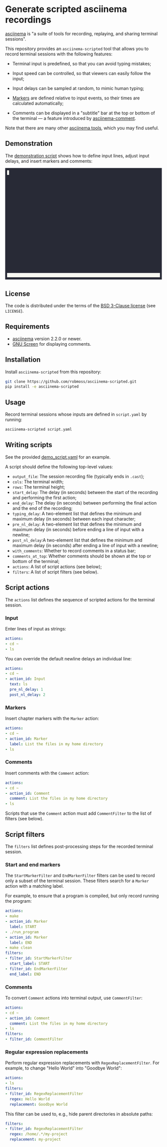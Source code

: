 # Generate scripted asciinema recordings

[asciinema](https://docs.asciinema.org/) is "a suite of tools for recording, replaying, and sharing terminal sessions".

This repository provides an `asciinema-scripted` tool that allows you to record terminal sessions with the following features:

* Terminal input is predefined, so that you can avoid typing mistakes;

* Input speed can be controlled, so that viewers can easily follow the input;

* Input delays can be sampled at random, to mimic human typing;

* [Markers](https://docs.asciinema.org/manual/player/markers/) are defined relative to input events, so their times are calculated automatically;

* Comments can be displayed in a "subtitle" bar at the top or bottom of the terminal — a feature introduced by [asciinema-comment](https://github.com/hydrargyrum/asciinema-comment).

Note that there are many other [asciinema tools](https://docs.asciinema.org/integrations/), which you may find useful.

## Demonstration

The [demonstration script](demo_script.yaml) shows how to define input lines, adjust input delays, and insert markers and comments:

![Demonstration](demo_script.gif)

## License

The code is distributed under the terms of the [BSD 3-Clause license](https://opensource.org/licenses/BSD-3-Clause) (see `LICENSE`).

## Requirements

- [asciinema](https://docs.asciinema.org/) version 2.2.0 or newer.
- [GNU Screen](https://www.gnu.org/software/screen/) for displaying comments.

## Installation

Install `asciinema-scripted` from this repository:

```sh
git clone https://github.com/robmoss/asciinema-scripted.git
pip install -e asciinema-scripted
```

## Usage

Record terminal sessions whose inputs are defined in `script.yaml` by running:

```sh
asciinema-scripted script.yaml
```

## Writing scripts

See the provided [demo_script.yaml](https://github.com/robmoss/asciinema-scripted/blob/master/demo_script.yaml) for an example.

A script should define the following top-level values:

- `output_file`: The session recording file (typically ends in `.cast`);
- `cols`: The terminal width;
- `rows`: The terminal height;
- `start_delay`: The delay (in seconds) between the start of the recording and performing the first action;
- `end_delay`: The delay (in seconds) between performing the final action and the end of the recording;
- `typing_delay`: A two-element list that defines the minimum and maximum delay (in seconds) between each input character;
- `pre_nl_delay`: A two-element list that defines the minimum and maximum delay (in seconds) before ending a line of input with a newline;
- `post_nl_delay`:A two-element list that defines the minimum and maximum delay (in seconds) after ending a line of input with a newline;
- `with_comments`: Whether to record comments in a status bar;
- `comments_at_top`: Whether comments should be shown at the top or bottom of the terminal;
- `actions`: A list of script actions (see below);
- `filters`: A list of script filters (see below).

## Script actions

The `actions` list defines the sequence of scripted actions for the terminal session.

### Input

Enter lines of input as strings:

```yaml
actions:
- cd ~
- ls
```

You can override the default newline delays an individual line:

```yaml
actions:
- cd ~
- action_id: Input
  text: ls
  pre_nl_delay: 1
  post_nl_delay: 2
```

### Markers

Insert chapter markers with the `Marker` action:

```yaml
actions:
- cd ~
- action_id: Marker
  label: List the files in my home directory
- ls
```

### Comments

Insert comments with the `Comment` action:

```yaml
actions:
- cd ~
- action_id: Comment
  comment: List the files in my home directory
- ls
```

Scripts that use the `Comment` action must add `CommentFilter` to the list of filters (see below).

## Script filters

The `filters` list defines post-processing steps for the recorded terminal session.

### Start and end markers

The `StartMarkerFilter` and `EndMarkerFilter` filters can be used to record only a subset of the terminal session.
These filters search for a `Marker` action with a matching label.

For example, to ensure that a program is compiled, but only record running the program:

```yaml
actions:
- make
- action_id: Marker
  label: START
- ./run_program
- action_id: Marker
  label: END
- make clean
filters:
- filter_id: StartMarkerFilter
  start_label: START
- filter_id: EndMarkerFilter
  end_label: END
```

### Comments

To convert `Comment` actions into terminal output, use `CommentFilter`:

```yaml
actions:
- cd ~
- action_id: Comment
  comment: List the files in my home directory
- ls
filters:
- filter_id: CommentFilter
```

### Regular expression replacements

Perform regular expression replacements with `RegexReplacementFilter`.
For example, to change "Hello World" into "Goodbye World":

```yaml
actions:
- ls
filters:
- filter_id: RegexReplacementFilter
  regex: Hello World
  replacement: Goodbye World
```

This filter can be used to, e.g., hide parent directories in absolute paths:

```yaml
filters:
- filter_id: RegexReplacementFilter
  regex: /home/.*/my-project
  replacement: my-project
```
